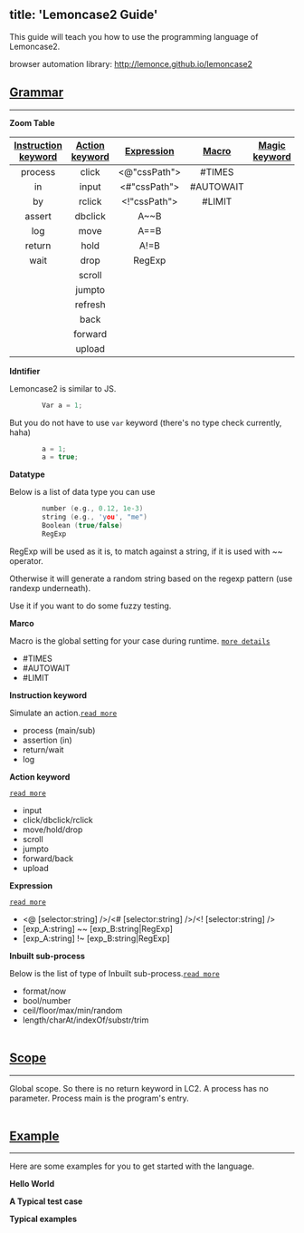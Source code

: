 title: 'Lemoncase2 Guide'
---
This guide will teach you how to use the programming language of Lemoncase2.

browser automation library: http://lemonce.github.io/lemoncase2
<br>

## [Grammar]()
---

**Zoom Table**

|[Instruction keyword](/docs/lemoncase2/instructionkeyword.html)|[Action keyword](/docs/lemoncase2/actionkeyword.html)|[Expression](/docs/lemoncase2/expression.html) |[Macro](/docs/lemoncase2/marco.html)|[Magic keyword](/docs/lemoncase2/magickeyword.html)
|:--------------:|:---------:|:-----------:|:-------:|:-------:|
|process         |click      |<@"cssPath"> |#TIMES   |
|in              |input      |<#"cssPath"> |#AUTOWAIT|
|by              |rclick     |<!"cssPath"> |#LIMIT   |
|assert          |dbclick    |A~~B         |         |
|log             |move       |A==B         |         |
|return          |hold       |A!=B         |         |
|wait            |drop       |RegExp       |         |
|                |scroll     |       |         |
|                |jumpto     |       |         |
|                |refresh    |       |         |
|                | back      |       |         |
|                |forward    |       |         |
|                |upload     |       |        ||
**Idntifier** 

Lemoncase2 is similar to JS.
```C
        Var a = 1;
```
But you do not have to use `var` keyword (there's no type check currently, haha)
```C
        a = 1;
        a = true;
```

**Datatype**

Below is a list of data type you can use

```C
        number (e.g., 0.12, 1e-3)
        string (e.g., 'you', "me")
        Boolean (true/false)
        RegExp
```

RegExp will be used as it is, to match against a string, if it is used with ~~ operator.

Otherwise it will generate a random string based on the regexp pattern (use randexp underneath).

Use it if you want to do some fuzzy testing.

**Marco** 

Macro is the global setting for your case during runtime. [`more details`](/docs/lemoncase2/marco.html)
- #TIMES
- #AUTOWAIT
- #LIMIT

**Instruction keyword** 

Simulate an action.[`read more`](/docs/lemoncase2/instructionkeyword.html)
- process (main/sub)
- assertion (in)
- return/wait
- log

**Action keyword** 

[`read more`](/docs/lemoncase2/actionkeyword.html)
- input
- click/dbclick/rclick
- move/hold/drop
- scroll
- jumpto
- forward/back
- upload

**Expression** 

[`read more`](/docs/lemoncase2/expression.html)
- <@ [selector:string] />/<# [selector:string] />/<! [selector:string] />
- [exp_A:string] ~~ [exp_B:string|RegExp]
- [exp_A:string] !~ [exp_B:string|RegExp]

**Inbuilt sub-process** 

Below is the list of type of Inbuilt sub-process.[`read more`](/docs/lemoncase2/subprocess.html)
- format/now
- bool/number
- ceil/floor/max/min/random
- length/charAt/indexOf/substr/trim
<br><br/>

## [Scope](/docs/lemoncase2/scope.html)
---
Global scope. 
So there is no return keyword in LC2. A process has no parameter.
Process main is the program's entry.
<br><br/>

## [Example](/docs/lemoncase2/example.html)
---
Here are some examples for you to get started with the language.

**Hello World** 

**A Typical test case** 

**Typical examples** 
